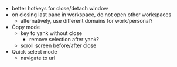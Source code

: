 - better hotkeys for close/detach window 
- on closing last pane in workspace, do not open other workspaces
  - alternatively, use different domains for work/personal?
- Copy mode
  - key to yank without close
    - remove selection after yank?
  - scroll screen before/after close
- Quick select mode
  - navigate to url
